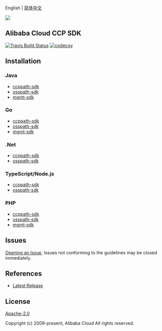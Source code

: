 English | [简体中文](README-CN.md)

![](https://aliyunsdk-pages.alicdn.com/icons/AlibabaCloud.svg)

## Alibaba Cloud CCP SDK

[![Travis Build Status](https://travis-ci.org/aliyun/aliyun-ccp.svg?branch=master)](https://travis-ci.org/aliyun/aliyun-ccp)
[![codecov](https://codecov.io/gh/aliyun/aliyun-ccp/branch/master/graph/badge.svg)](https://codecov.io/gh/aliyun/aliyun-ccp)

## Installation

### Java

- [ccppath-sdk](./ccppath-sdk/java/README.md)
- [osspath-sdk](./osspath-sdk/java/README.md)
- [mgmt-sdk](./mgmt-sdk/java/README.md)

### Go

- [ccppath-sdk](./ccppath-sdk/go/README.md)
- [osspath-sdk](./osspath-sdk/go/README.md)
- [mgmt-sdk](./mgmt-sdk/go/README.md)

### .Net

- [ccppath-sdk](./ccppath-sdk/cs/README.md)
- [osspath-sdk](./osspath-sdk/cs/README.md)

### TypeScript/Node.js

- [ccppath-sdk](./ccppath-sdk/ts/README.md)
- [osspath-sdk](./osspath-sdk/ts/README.md)

### PHP

- [ccppath-sdk](./ccppath-sdk/php/README-CN.md)
- [osspath-sdk](./osspath-sdk/php/README-CN.md)
- [mgmt-sdk](./mgmt-sdk/php/README-CN.md)

## Issues

[Opening an Issue](https://github.com/aliyun/aliyun-ccp/issues/new), Issues not conforming to the guidelines may be closed immediately.

## References

- [Latest Release](https://github.com/aliyun/aliyun-ccp)

## License

[Apache-2.0](http://www.apache.org/licenses/LICENSE-2.0)

Copyright (c) 2009-present, Alibaba Cloud All rights reserved.
